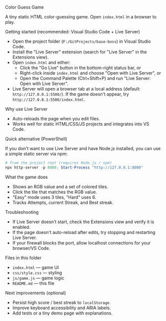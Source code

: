 Color Guess Game

A tiny static HTML color-guessing game. Open `index.html` in a browser to play.

Getting started (recommended: Visual Studio Code + Live Server)

- Open the project folder (`F:/GitProjects/base-boss`) in Visual Studio Code.
- Install the "Live Server" extension (search for "Live Server" in the Extensions view).
- Open `index.html` and either:
	- Click the "Go Live" button in the bottom-right status bar, or
	- Right-click inside `index.html` and choose "Open with Live Server", or
	- Open the Command Palette (Ctrl+Shift+P) and run "Live Server: Open with Live Server".
- Live Server will open a browser tab at a local address (default: `http://127.0.0.1:5500/`). If the game doesn't appear, try `http://127.0.0.1:5500/index.html`.

Why use Live Server
- Auto-reloads the page when you edit files.
- Works well for static HTML/CSS/JS projects and integrates into VS Code.

Quick alternative (PowerShell)

If you don't want to use Live Server and have Node.js installed, you can use a simple static server via npm:

```powershell
# from the project root (requires Node.js / npm)
npx http-server -p 8000; Start-Process "http://127.0.0.1:8000"
```

What the game does

- Shows an RGB value and a set of colored tiles.
- Click the tile that matches the RGB value.
- "Easy" mode uses 3 tiles, "Hard" uses 6.
- Tracks Attempts, current Streak, and Best streak.

Troubleshooting
- If Live Server doesn't start, check the Extensions view and verify it is enabled.
- If the page doesn't auto-reload after edits, try stopping and restarting Live Server.
- If your firewall blocks the port, allow localhost connections for your browser/VS Code.

Files in this folder

- `index.html` — game UI
- `css/style.css` — styling
- `js/game.js` — game logic
- `README.md` — this file

Next improvements (optional)

- Persist high score / best streak to `localStorage`.
- Improve keyboard accessibility and ARIA labels.
- Add tests or a tiny demo page with explanations.
